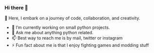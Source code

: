 ### Hi there 👋

🚀 Here, I embark on a journey of code, collaboration, and creativity. 
- 🔭 I’m currently working on small python projects.
- 💬 Ask me about anything python related.
- 📫 Best way to reach me is by mail, twitter or instagram
- ⚡ Fun fact about me is that I enjoy fighting games and modding stuff


<!--
**edwinoko/edwinoko** is a ✨ _special_ ✨ repository because its `README.md` (this file) appears on your GitHub profile.

Here are some ideas to get you started:

- 🔭 I’m currently working on ...
- 🌱 I’m currently learning ...
- 👯 I’m looking to collaborate on ...
- 🤔 I’m looking for help with ...
- 💬 Ask me about ...
- 📫 How to reach me: ...
- 😄 Pronouns: ...
- ⚡ Fun fact: ...
-->
